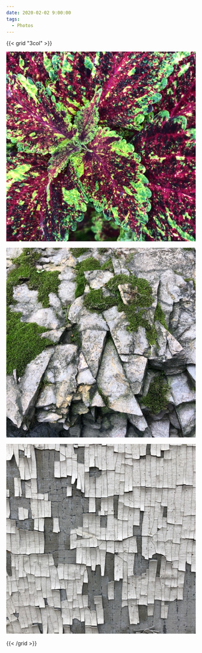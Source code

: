 ```yaml
---
date: 2020-02-02 9:00:00
tags:
  - Photos
---
```


{{< grid "3col" >}}

![1](01.jpg)

![2](02.jpg)

![3](03.jpg)

{{< /grid >}}